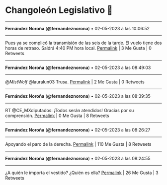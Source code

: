 # Changoleón Legislativo 🙈
*****
**Fernández Noroña** (**@fernandeznorona**) • 02-05-2023 a las 10:06:52
*****
Pues ya se complicó la transmisión de las seis de la tarde. El vuelo tiene dos horas de retraso. Saldrá 4:40 PM hora local.
[Permalink](https://twitter.com/fernandeznorona/status/1653461066293317632) | 3 Me Gusta | 0 Retweets
*****
**Fernández Noroña** (**@fernandeznorona**) • 02-05-2023 a las 08:49:03
*****
@_MistWolf_ @lauralun03 Trusa.
[Permalink](https://twitter.com/fernandeznorona/status/1653441480235597825) | 2 Me Gusta | 0 Retweets
*****
**Fernández Noroña** (**@fernandeznorona**) • 02-05-2023 a las 08:39:35
*****
RT @CE_MXdiputados: ¡Todos serán atendidos! Gracias por su comprensión.
[Permalink](https://twitter.com/fernandeznorona/status/1653439100429508608) | 0 Me Gusta | 8 Retweets
*****
**Fernández Noroña** (**@fernandeznorona**) • 02-05-2023 a las 08:26:27
*****
Apoyando el paro de la derecha.
[Permalink](https://twitter.com/fernandeznorona/status/1653435793875116032) | 110 Me Gusta | 8 Retweets
*****
**Fernández Noroña** (**@fernandeznorona**) • 02-05-2023 a las 08:24:55
*****
¿A quién le importa el vestido? ¿Quién es ella?
[Permalink](https://twitter.com/fernandeznorona/status/1653435407168679937) | 26 Me Gusta | 3 Retweets